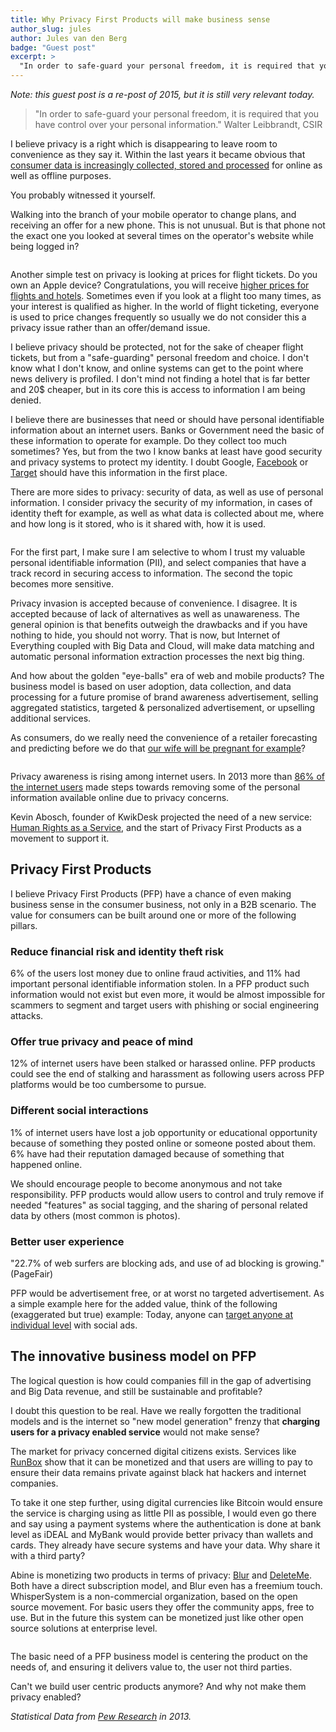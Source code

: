 ```yaml
---
title: Why Privacy First Products will make business sense
author_slug: jules
author: Jules van den Berg
badge: "Guest post"
excerpt: >
  "In order to safe-guard your personal freedom, it is required that you have control over your personal information." I believe privacy is a right which is disappearing to leave room to convenience as they say it. Within the last years it became obvious that consumer data is increasingly collected, stored and processed for online as well as offline purposes.
---
```


_Note: this guest post is a re-post of 2015, but it is still very relevant today._

> "In order to safe-guard your personal freedom, it is required that you have control over your personal information." Walter Leibbrandt, CSIR

I believe privacy is a right which is disappearing to leave room to convenience as they say it. Within the last years it became obvious that [consumer data is increasingly collected, stored and processed](http://www.thinkdigital.travel/opinion/data-collection-on-the-rise/) for online as well as offline purposes.

You probably witnessed it yourself.

Walking into the branch of your mobile operator to change plans, and receiving an offer for a new phone. This is not unusual. But is that phone not the exact one you looked at several times on the operator's website while being logged in?

<img loading="lazy" class="limit-height" src="/images/airport.svg" alt="">

Another simple test on privacy is looking at prices for flight tickets. Do you own an Apple device? Congratulations, you will receive [higher prices for flights and hotels](http://www.bbc.com/news/technology-18595347). Sometimes even if you look at a flight too many times, as your interest is qualified as higher. In the world of flight ticketing, everyone is used to price changes frequently so usually we do not consider this a privacy issue rather than an offer/demand issue.

I believe privacy should be protected, not for the sake of cheaper flight tickets, but from a "safe-guarding" personal freedom and choice. I don't know what I don't know, and online systems can get to the point where news delivery is profiled. I don't mind not finding a hotel that is far better and 20\$ cheaper, but in its core this is access to information I am being denied.

I believe there are businesses that need or should have personal identifiable information about an internet users. Banks or Government need the basic of these information to operate for example. Do they collect too much sometimes? Yes, but from the two I know banks at least have good security and privacy systems to protect my identity. I doubt Google, [Facebook](http://www.lifehacker.com.au/2014/08/how-messenger-highlighted-facebooks-privacy-problem/) or [Target](http://www.wsj.com/articles/SB10001424052702303754404579312232546392464) should have this information in the first place.

There are more sides to privacy: security of data, as well as use of personal information. I consider privacy the security of my information, in cases of identity theft for example, as well as what data is collected about me, where and how long is it stored, who is it shared with, how it is used.

<img loading="lazy" class="limit-height" src="/images/security.svg" alt="">

For the first part, I make sure I am selective to whom I trust my valuable personal identifiable information (PII), and select companies that have a track record in securing access to information. The second the topic becomes more sensitive.

Privacy invasion is accepted because of convenience. I disagree. It is accepted because of lack of alternatives as well as unawareness. The general opinion is that benefits outweigh the drawbacks and if you have nothing to hide, you should not worry. That is now, but Internet of Everything coupled with Big Data and Cloud, will make data matching and automatic personal information extraction processes the next big thing.

And how about the golden "eye-balls" era of web and mobile products? The business model is based on user adoption, data collection, and data processing for a future promise of brand awareness advertisement, selling aggregated statistics, targeted & personalized advertisement, or upselling additional services.

As consumers, do we really need the convenience of a retailer forecasting and predicting before we do that [our wife will be pregnant for example](http://www.slate.com/blogs/how_not_to_be_wrong/2014/06/09/big_data_what_s_even_creepier_than_target_guessing_that_you_re_pregnant.html)?

<img loading="lazy" class="limit-height" src="/images/gdpr.svg" alt="">

Privacy awareness is rising among internet users. In 2013 more than [86% of the internet users](http://www.pewinternet.org/2013/09/05/anonymity-privacy-and-security-online/) made steps towards removing some of the personal information available online due to privacy concerns.

Kevin Abosch, founder of KwikDesk projected the need of a new service: [Human Rights as a Service](https://medium.com/@kevinabosch/human-rights-as-a-service-hraas-959bc6bc6bc0), and the start of Privacy First Products as a movement to support it.

## Privacy First Products

I believe Privacy First Products (PFP) have a chance of even making business sense in the consumer business, not only in a B2B scenario. The value for consumers can be built around one or more of the following pillars.

### Reduce financial risk and identity theft risk

6% of the users lost money due to online fraud activities, and 11% had important personal identifiable information stolen. In a PFP product such information would not exist but even more, it would be almost impossible for scammers to segment and target users with phishing or social engineering attacks.

### Offer true privacy and peace of mind

12% of internet users have been stalked or harassed online. PFP products could see the end of stalking and harassment as following users across PFP platforms would be too cumbersome to pursue.

### Different social interactions

1% of internet users have lost a job opportunity or educational opportunity because of something they posted online or someone posted about them. 6% have had their reputation damaged because of something that happened online.

We should encourage people to become anonymous and not take responsibility. PFP products would allow users to control and truly remove if needed "features" as social tagging, and the sharing of personal related data by others (most common is photos).

### Better user experience

"22.7% of web surfers are blocking ads, and use of ad blocking is growing." (PageFair)

PFP would be advertisement free, or at worst no targeted advertisement. As a simple example here for the added value, think of the following (exaggerated but true) example: Today, anyone can [target anyone at individual level](http://mysocialsherpa.com/the-ultimate-retaliation-pranking-my-roommate-with-targeted-facebook-ads/) with social ads.

## The innovative business model on PFP

The logical question is how could companies fill in the gap of advertising and Big Data revenue, and still be sustainable and profitable?

I doubt this question to be real. Have we really forgotten the traditional models and is the internet so "new model generation" frenzy that **charging users for a privacy enabled service** would not make sense?

The market for privacy concerned digital citizens exists. Services like [RunBox](https://runbox.com/about/company-information/) show that it can be monetized and that users are willing to pay to ensure their data remains private against black hat hackers and internet companies.

To take it one step further, using digital currencies like Bitcoin would ensure the service is charging using as little PII as possible, I would even go there and say using a payment systems where the authentication is done at bank level as iDEAL and MyBank would provide better privacy than wallets and cards. They already have secure systems and have your data. Why share it with a third party?

Abine is monetizing two products in terms of privacy: [Blur](https://dnt.abine.com/) and [DeleteMe](https://www.abine.com/deleteme/landing.php). Both have a direct subscription model, and Blur even has a freemium touch. WhisperSystem is a non-commercial organization, based on the open source movement. For basic users they offer the community apps, free to use. But in the future this system can be monetized just like other open source solutions at enterprise level.

<img loading="lazy" class="limit-height" src="/images/business-plan.svg" alt="">

The basic need of a PFP business model is centering the product on the needs of, and ensuring it delivers value to, the user not third parties.

Can't we build user centric products anymore? And why not make them privacy enabled?

_Statistical Data from [Pew Research](http://www.pewresearch.org/) in 2013._
